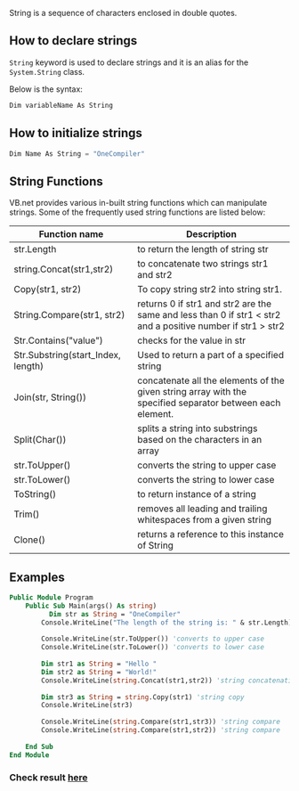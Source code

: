 String is a sequence of characters enclosed in double quotes. 

## How to declare strings

`String` keyword is used to declare strings and it is an alias for the `System.String` class. 

Below is the syntax:

```c#
Dim variableName As String
```

## How to initialize strings
```c#
Dim Name As String = "OneCompiler"
```


## String Functions

VB.net provides various in-built string functions which can manipulate strings. Some of the frequently used string functions are listed below:

| Function name | Description|
|----|----|
|str.Length| to return the length of string str|
|string.Concat(str1,str2)| to concatenate two strings str1 and str2|
|Copy(str1, str2)| To copy string str2 into string str1.|
|String.Compare(str1, str2)| returns 0 if str1 and str2 are the same and less than 0 if str1 < str2 and a positive number if str1 > str2|
|Str.Contains("value")| checks for the value in str|
|Str.Substring(start_Index, length)| Used to return a part of a specified string|
|Join(str, String())| concatenate all the elements of the given string array with the specified separator between each element.|
|Split(Char())| splits a string into substrings based on the characters in an array|
|str.ToUpper()| converts the string to upper case|
|str.ToLower()| converts the string to lower case|
|ToString()| to return instance of a string|
|Trim()| removes all leading and trailing whitespaces from a given string|
|Clone()| returns a reference to this instance of String|

## Examples

```vb
Public Module Program
	Public Sub Main(args() As string)
	      Dim str as String = "OneCompiler"
        Console.WriteLine("The length of the string is: " & str.Length) 'returns the length of the string
        
        Console.WriteLine(str.ToUpper()) 'converts to upper case
        Console.WriteLine(str.ToLower()) 'converts to lower case
        
        Dim str1 as String = "Hello "
        Dim str2 as String = "World!"
        Console.WriteLine(string.Concat(str1,str2)) 'string concatenation
        
        Dim str3 as String = string.Copy(str1) 'string copy
        Console.WriteLine(str3)
        
        Console.WriteLine(string.Compare(str1,str3)) 'string compare
        Console.WriteLine(string.Compare(str1,str2)) 'string compare
        
  	End Sub
End Module
```

### Check result [here](https://onecompiler.com/vb/3vu53ue6p)
